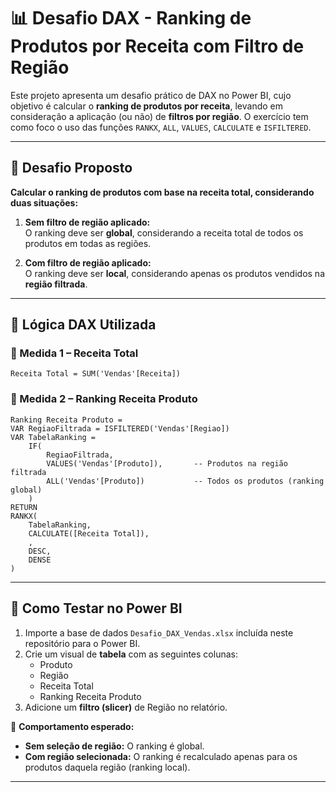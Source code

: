 # 📊 Desafio DAX - Ranking de Produtos por Receita com Filtro de Região

Este projeto apresenta um desafio prático de DAX no Power BI, cujo objetivo é calcular o **ranking de produtos por receita**, levando em consideração a aplicação (ou não) de **filtros por região**. O exercício tem como foco o uso das funções `RANKX`, `ALL`, `VALUES`, `CALCULATE` e `ISFILTERED`.

---

## 🎯 Desafio Proposto

**Calcular o ranking de produtos com base na receita total, considerando duas situações:**

1. **Sem filtro de região aplicado:**  
   O ranking deve ser **global**, considerando a receita total de todos os produtos em todas as regiões.

2. **Com filtro de região aplicado:**  
   O ranking deve ser **local**, considerando apenas os produtos vendidos na **região filtrada**.

---

## 🧠 Lógica DAX Utilizada

### 🔹 Medida 1 – Receita Total

```dax
Receita Total = SUM('Vendas'[Receita])
```

### 🔹 Medida 2 – Ranking Receita Produto

```dax
Ranking Receita Produto = 
VAR RegiaoFiltrada = ISFILTERED('Vendas'[Regiao])
VAR TabelaRanking = 
    IF(
        RegiaoFiltrada,
        VALUES('Vendas'[Produto]),       -- Produtos na região filtrada
        ALL('Vendas'[Produto])           -- Todos os produtos (ranking global)
    )
RETURN
RANKX(
    TabelaRanking,
    CALCULATE([Receita Total]),
    ,
    DESC,
    DENSE
)
```

---

## 🧪 Como Testar no Power BI

1. Importe a base de dados `Desafio_DAX_Vendas.xlsx` incluída neste repositório para o Power BI.
2. Crie um visual de **tabela** com as seguintes colunas:
   - Produto  
   - Região  
   - Receita Total  
   - Ranking Receita Produto
3. Adicione um **filtro (slicer)** de Região no relatório.

📌 **Comportamento esperado:**
- **Sem seleção de região:** O ranking é global.
- **Com região selecionada:** O ranking é recalculado apenas para os produtos daquela região (ranking local).

---
